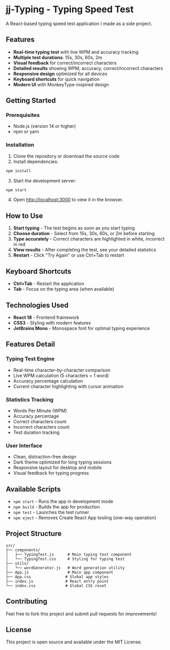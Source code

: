 # jj-Typing - Typing Speed Test

A React-based typing speed test application I made as a side project.

## Features

- **Real-time typing test** with live WPM and accuracy tracking
- **Multiple test durations**: 15s, 30s, 60s, 2m
- **Visual feedback** for correct/incorrect characters
- **Detailed results** showing WPM, accuracy, correct/incorrect characters
- **Responsive design** optimized for all devices
- **Keyboard shortcuts** for quick navigation
- **Modern UI** with MonkeyType-inspired design

## Getting Started

### Prerequisites

- Node.js (version 14 or higher)
- npm or yarn

### Installation

1. Clone the repository or download the source code
2. Install dependencies:
```bash
npm install
```

3. Start the development server:
```bash
npm start
```

4. Open [http://localhost:3000](http://localhost:3000) to view it in the browser.

## How to Use

1. **Start typing** - The test begins as soon as you start typing
2. **Choose duration** - Select from 15s, 30s, 60s, or 2m before starting
3. **Type accurately** - Correct characters are highlighted in white, incorrect in red
4. **View results** - After completing the test, see your detailed statistics
5. **Restart** - Click "Try Again" or use Ctrl+Tab to restart

## Keyboard Shortcuts

- **Ctrl+Tab** - Restart the application
- **Tab** - Focus on the typing area (when available)

## Technologies Used

- **React 18** - Frontend framework
- **CSS3** - Styling with modern features
- **JetBrains Mono** - Monospace font for optimal typing experience

## Features Detail

### Typing Test Engine
- Real-time character-by-character comparison
- Live WPM calculation (5 characters = 1 word)
- Accuracy percentage calculation
- Current character highlighting with cursor animation

### Statistics Tracking
- Words Per Minute (WPM)
- Accuracy percentage
- Correct characters count
- Incorrect characters count
- Test duration tracking

### User Interface
- Clean, distraction-free design
- Dark theme optimized for long typing sessions
- Responsive layout for desktop and mobile
- Visual feedback for typing progress

## Available Scripts

- `npm start` - Runs the app in development mode
- `npm build` - Builds the app for production
- `npm test` - Launches the test runner
- `npm eject` - Removes Create React App tooling (one-way operation)

## Project Structure

```
src/
├── components/
│   ├── TypingTest.js      # Main typing test component
│   └── TypingTest.css     # Styling for typing test
├── utils/
│   └── wordGenerator.js   # Word generation utility
├── App.js                 # Main app component
├── App.css               # Global app styles
├── index.js              # React entry point
└── index.css             # Global CSS reset
```

## Contributing

Feel free to fork this project and submit pull requests for improvements!

## License

This project is open source and available under the MIT License.
